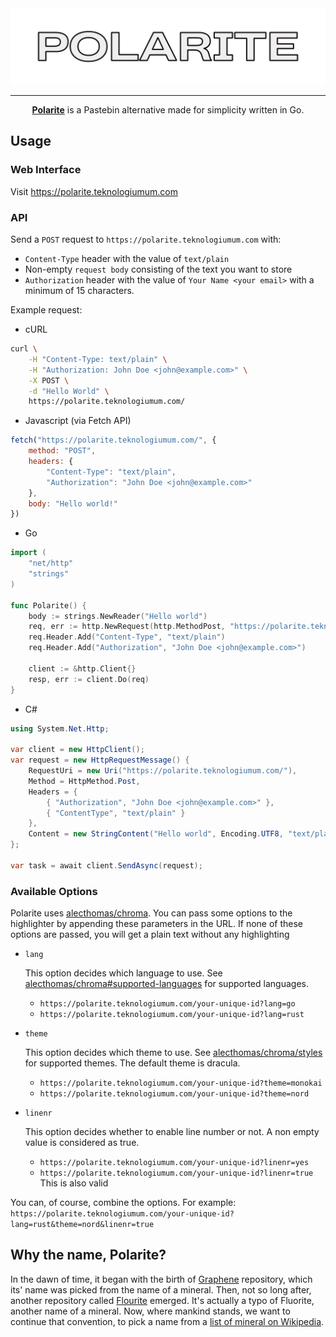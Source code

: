 <kbd>
<img src="./.github/logo.png" width="1000px">
</kbd>

---

<div align="center">
    <strong><a href="https://polarite.teknologiumum.com">Polarite</a></strong> is a Pastebin alternative made for simplicity written in Go.
</div>

## Usage

### Web Interface
Visit https://polarite.teknologiumum.com

### API

Send a `POST` request to `https://polarite.teknologiumum.com` with:

- `Content-Type` header with the value of `text/plain`
- Non-empty `request body` consisting of the text you want to store
- `Authorization` header with the value of `Your Name <your email>` with a minimum of 15 characters.

Example request:

- cURL
```sh
curl \
    -H "Content-Type: text/plain" \
    -H "Authorization: John Doe <john@example.com>" \
    -X POST \
    -d "Hello World" \
    https://polarite.teknologiumum.com/
```

- Javascript (via Fetch API)
```js
fetch("https://polarite.teknologiumum.com/", {
    method: "POST",
    headers: {
        "Content-Type": "text/plain",
        "Authorization": "John Doe <john@example.com>"
    },
    body: "Hello world!"
})
```

- Go
```go
import (
    "net/http"
    "strings"
)

func Polarite() {
    body := strings.NewReader("Hello world")
    req, err := http.NewRequest(http.MethodPost, "https://polarite.teknologiumum.com/", body)
    req.Header.Add("Content-Type", "text/plain")
    req.Header.Add("Authorization", "John Doe <john@example.com>")

    client := &http.Client{}
    resp, err := client.Do(req)
}
```

- C#
```c#
using System.Net.Http;

var client = new HttpClient();
var request = new HttpRequestMessage() {
    RequestUri = new Uri("https://polarite.teknologiumum.com/"),
    Method = HttpMethod.Post,
    Headers = {
        { "Authorization", "John Doe <john@example.com>" },
        { "ContentType", "text/plain" }
    },
    Content = new StringContent("Hello world", Encoding.UTF8, "text/plain")
};

var task = await client.SendAsync(request);
```

### Available Options

Polarite uses [alecthomas/chroma](github.com/alecthomas/chroma). You can pass
some options to the highlighter by appending these parameters in the URL.
If none of these options are passed, you will get a plain text without any highlighting

- `lang`

    This option decides which language to use. See [alecthomas/chroma#supported-languages](https://github.com/alecthomas/chroma/#supported-languages) for supported languages.

    - `https://polarite.teknologiumum.com/your-unique-id?lang=go`
    - `https://polarite.teknologiumum.com/your-unique-id?lang=rust`

- `theme`

    This option decides which theme to use. See [alecthomas/chroma/styles](https://github.com/alecthomas/chroma/tree/master/styles) for supported themes.
    The default theme is dracula.

    - `https://polarite.teknologiumum.com/your-unique-id?theme=monokai`
    - `https://polarite.teknologiumum.com/your-unique-id?theme=nord`

- `linenr`

    This option decides whether to enable line number or not. A non empty value is considered as true.

    - `https://polarite.teknologiumum.com/your-unique-id?linenr=yes`
    - `https://polarite.teknologiumum.com/your-unique-id?linenr=true` This is also valid

You can, of course, combine the options.
For example: `https://polarite.teknologiumum.com/your-unique-id?lang=rust&theme=nord&linenr=true`

## Why the name, Polarite?

In the dawn of time, it began with the birth of [Graphene](https://github.com/teknologi-umum/graphene) repository, which its' name was picked from the name of a mineral.
Then, not so long after, another repository called [Flourite](https://github.com/teknologi-umum/flourite) emerged. It's actually a typo of Fluorite, another name of a mineral.
Now, where mankind stands, we want to continue that convention, to pick a name from a [list of mineral on Wikipedia](https://en.wikipedia.org/wiki/List_of_minerals).
